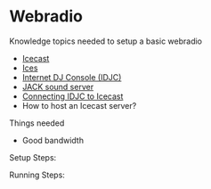 # Webradio

Knowledge topics needed to setup a basic webradio

- [Icecast](http://www.icecast.org/)
- [Ices](http://icecast.org/ices/)
- [Internet DJ Console (IDJC)](http://idjc.sourceforge.net/)
- [JACK sound server](http://jackaudio.org/)
- [Connecting IDJC to Icecast](http://idjc.sourceforge.net/tutorials_icecast.html)
- How to host an Icecast server?

Things needed
- Good bandwidth

Setup Steps:


Running Steps: